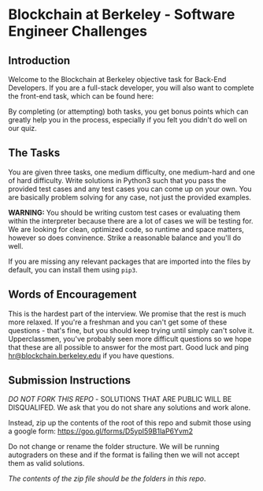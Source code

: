 # Blockchain at Berkeley - Software Engineer Challenges
## Introduction
Welcome to the Blockchain at Berkeley objective task for Back-End Developers. If you are a full-stack developer, you will also want to complete the front-end task, which can be found here:

By completing (or attempting) both tasks, you get bonus points which can greatly help you in the process, especially if you felt you didn't do well on our quiz.

## The Tasks
You are given three tasks, one medium difficulty, one medium-hard and one of hard difficulty. Write solutions in Python3 such that you pass the provided test cases and any test cases you can come up on your own. You are basically problem solving for any case, not just the provided examples.

**WARNING:** You should be writing custom test cases or evaluating them within the interpreter because there are a lot of cases we will be testing for. We are looking for clean, optimized code, so runtime and space matters, however so does convinence. Strike a reasonable balance and you'll do well.

If you are missing any relevant packages that are imported into the files by default, you can install them using `pip3`.

## Words of Encouragement
This is the hardest part of the interview. We promise that the rest is much more relaxed. If you're a freshman and you can't get some of these questions - that's fine, but you should keep trying until simply can't solve it.
Upperclassmen, you've probably seen more difficult questions so we hope that these are all possible to answer for the most part. Good luck and ping hr@blockchain.berkeley.edu if you have questions.

## Submission Instructions

*DO NOT FORK THIS REPO* - SOLUTIONS THAT ARE PUBLIC WILL BE DISQUALIFED. We ask that you do not share any solutions and work alone.

Instead, zip up the contents of the root of this repo and submit those using a google form: https://goo.gl/forms/D5ypI59B1laP6Yvm2

Do not change or rename the folder structure. We will be running autograders on these and if the format is failing then we will not accept them as valid solutions.

*The contents of the zip file should be the folders in this repo*.
